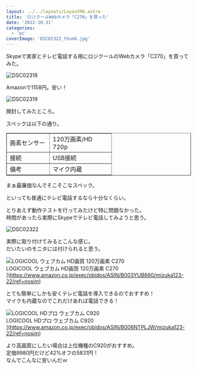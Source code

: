 ```yaml
---
layout: ../../layouts/LayoutMd.astro
title: 'ロジクールWebカメラ「C270」を買った'
date: '2012-10-31'
categories:
  - 'pc'
coverImage: 'DSC02322_thumb.jpg'
---
```


Skypeで実家とテレビ電話する用にロジクールのWebカメラ「C270」を買ってみた。

![DSC02318](/archive/images/DSC02318_thumb.jpg 'DSC02318')

Amazonで1158円。安い！

![DSC02319](/archive/images/DSC02319_thumb.jpg 'DSC02319')

開封してみたところ。

スペックは以下の通り。

<table width="252" border="1" cellspacing="0" cellpadding="0"><colgroup><col width="100"> <col width="152"> </colgroup><tbody><tr><td width="100" height="18">画素センサー</td><td width="152">120万画素/HD 720p</td></tr><tr><td height="18">接続</td><td>USB接続</td></tr><tr><td height="18">備考</td><td>マイク内蔵</td></tr></tbody></table>

まぁ最廉価なんでそこそこなスペック。

といっても普通にテレビ電話するなら十分なくらい。

とりあえず動作テストを行ってみたけど特に問題なかった。  
時間があったら実際にSkypeでテレビ電話してみようと思う。

![DSC02322](/archive/images/DSC02322_thumb.jpg 'DSC02322')

実際に取り付けてみるとこんな感じ。  
だいたいのモニタには付けられると思う。

![LOGICOOL ウェブカム HD画質 120万画素 C270](/archive/images/41RhjwRYBAL._SL160_.jpg)  
LOGICOOL ウェブカム HD画質 120万画素 C270  
](https://www.amazon.co.jp/exec/obidos/ASIN/B003YUB660/mizuka123-22/ref=nosim)

とても簡単にしかも安くテレビ電話を導入できるのでおすすめ！  
マイクも内蔵なのでこれだけあれば電話できる！

![LOGICOOL HDプロ ウェブカム C920](/archive/images/41G0KGxd69L._SL160_.jpg)  
LOGICOOL HDプロ ウェブカム C920  
](https://www.amazon.co.jp/exec/obidos/ASIN/B006NTPLJW/mizuka123-22/ref=nosim)

より高画質にしたい場合は上位機種のC920がおすすめ。  
定価9980円だけど42%オフの5831円！  
なんでこんなに安いんだｗ
